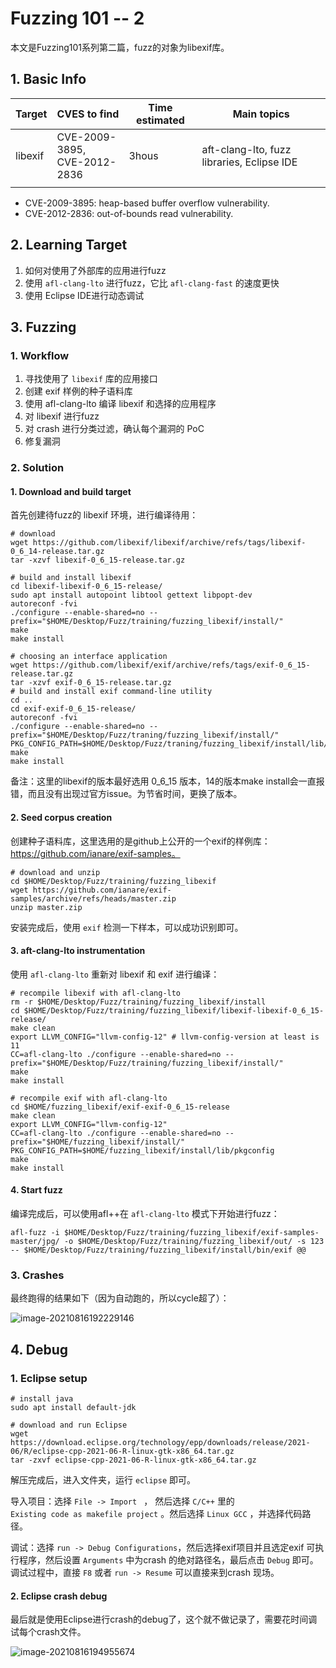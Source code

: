 # Fuzzing 101 -- 2


本文是Fuzzing101系列第二篇，fuzz的对象为libexif库。

<!--more-->

## 1. Basic Info

| Target  | CVES to find                      | Time estimated | Main topics                                |
| ------- | --------------------------------- | -------------- | ------------------------------------------ |
| libexif | CVE-2009-3895, <br/>CVE-2012-2836 | 3hous          | aft-clang-lto, fuzz libraries, Eclipse IDE |
||||

- CVE-2009-3895: heap-based buffer overflow vulnerability.
- CVE-2012-2836: out-of-bounds read vulnerability.

## 2. Learning Target 

1. 如何对使用了外部库的应用进行fuzz
2. 使用 `afl-clang-lto` 进行fuzz，它比 `afl-clang-fast` 的速度更快
3. 使用 Eclipse IDE进行动态调试

## 3. Fuzzing

### 1. Workflow

1. 寻找使用了 `libexif` 库的应用接口
2. 创建 exif 样例的种子语料库
3. 使用 afl-clang-lto 编译 libexif 和选择的应用程序
4. 对 libexif 进行fuzz
5. 对 crash 进行分类过滤，确认每个漏洞的 PoC
6. 修复漏洞

### 2. Solution

#### 1. Download and build target

首先创建待fuzz的 libexif 环境，进行编译待用：

```shell
# download
wget https://github.com/libexif/libexif/archive/refs/tags/libexif-0_6_14-release.tar.gz
tar -xzvf libexif-0_6_15-release.tar.gz

# build and install libexif
cd libexif-libexif-0_6_15-release/
sudo apt install autopoint libtool gettext libpopt-dev
autoreconf -fvi
./configure --enable-shared=no --prefix="$HOME/Desktop/Fuzz/training/fuzzing_libexif/install/"
make
make install

# choosing an interface application
wget https://github.com/libexif/exif/archive/refs/tags/exif-0_6_15-release.tar.gz
tar -xzvf exif-0_6_15-release.tar.gz
# build and install exif command-line utility
cd ..
cd exif-exif-0_6_15-release/
autoreconf -fvi
./configure --enable-shared=no --prefix="$HOME/Desktop/Fuzz/traning/fuzzing_libexif/install/" PKG_CONFIG_PATH=$HOME/Desktop/Fuzz/traning/fuzzing_libexif/install/lib/pkgconfig
make
make install

```

备注：这里的libexif的版本最好选用 0_6_15 版本，14的版本make install会一直报错，而且没有出现过官方issue。为节省时间，更换了版本。

#### 2. Seed corpus creation

创建种子语料库，这里选用的是github上公开的一个exif的样例库：https://github.com/ianare/exif-samples。 

```shell
# download and unzip
cd $HOME/Desktop/Fuzz/training/fuzzing_libexif
wget https://github.com/ianare/exif-samples/archive/refs/heads/master.zip
unzip master.zip
```

安装完成后，使用 `exif` 检测一下样本，可以成功识别即可。

#### 3. aft-clang-lto instrumentation

使用 `afl-clang-lto` 重新对 libexif 和 exif 进行编译：

```shell
# recompile libexif with afl-clang-lto
rm -r $HOME/Desktop/Fuzz/training/fuzzing_libexif/install
cd $HOME/Desktop/Fuzz/training/fuzzing_libexif/libexif-libexif-0_6_15-release/
make clean
export LLVM_CONFIG="llvm-config-12" # llvm-config-version at least is 11
CC=afl-clang-lto ./configure --enable-shared=no --prefix="$HOME/Desktop/Fuzz/training/fuzzing_libexif/install/"
make
make install

# recompile exif with afl-clang-lto
cd $HOME/fuzzing_libexif/exif-exif-0_6_15-release
make clean
export LLVM_CONFIG="llvm-config-12"
CC=afl-clang-lto ./configure --enable-shared=no --prefix="$HOME/fuzzing_libexif/install/" PKG_CONFIG_PATH=$HOME/fuzzing_libexif/install/lib/pkgconfig
make
make install
```

#### 4. Start fuzz

编译完成后，可以使用afl++在 `afl-clang-lto` 模式下开始进行fuzz：

```shell
afl-fuzz -i $HOME/Desktop/Fuzz/training/fuzzing_libexif/exif-samples-master/jpg/ -o $HOME/Desktop/Fuzz/training/fuzzing_libexif/out/ -s 123 -- $HOME/Desktop/Fuzz/training/fuzzing_libexif/install/bin/exif @@
```

### 3. Crashes

最终跑得的结果如下（因为自动跑的，所以cycle超了）：

![image-20210816192229146](https://cdn.jsdelivr.net/gh/AlexsanderShaw/BlogImages@main/img/vuln/shebei20210816192235.png)

## 4. Debug

### 1. Eclipse setup

```shell
# install java
sudo apt install default-jdk

# download and run Eclipse
wget https://download.eclipse.org/technology/epp/downloads/release/2021-06/R/eclipse-cpp-2021-06-R-linux-gtk-x86_64.tar.gz
tar -zxvf eclipse-cpp-2021-06-R-linux-gtk-x86_64.tar.gz
```

解压完成后，进入文件夹，运行 `eclipse` 即可。

导入项目：选择 `File -> Import ` ， 然后选择 `C/C++`  里的 `Existing code as makefile project` 。然后选择 `Linux GCC` ，并选择代码路径。

调试：选择 `run -> Debug Configurations`，然后选择exif项目并且选定exif 可执行程序，然后设置 `Arguments` 中为crash 的绝对路径名，最后点击 `Debug` 即可。调试过程中，直接 `F8` 或者 `run -> Resume` 可以直接来到crash 现场。

#### 2. Eclipse crash debug

最后就是使用Eclipse进行crash的debug了，这个就不做记录了，需要花时间调试每个crash文件。

![image-20210816194955674](https://cdn.jsdelivr.net/gh/AlexsanderShaw/BlogImages@main/img/vuln/shebei20210816194955.png)




